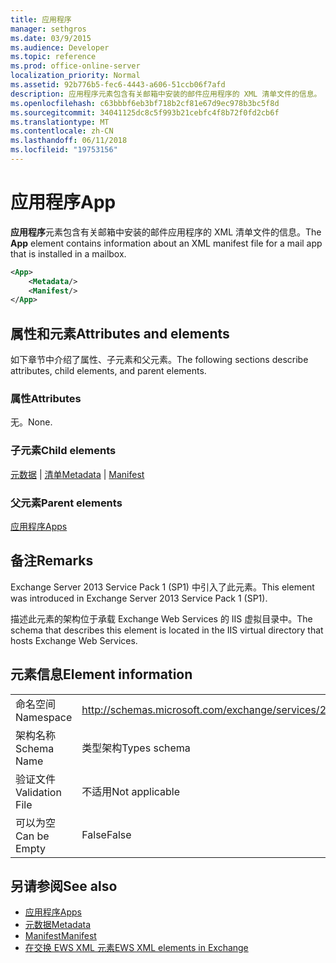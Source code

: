 ```yaml
---
title: 应用程序
manager: sethgros
ms.date: 03/9/2015
ms.audience: Developer
ms.topic: reference
ms.prod: office-online-server
localization_priority: Normal
ms.assetid: 92b776b5-fec6-4443-a606-51ccb06f7afd
description: 应用程序元素包含有关邮箱中安装的邮件应用程序的 XML 清单文件的信息。
ms.openlocfilehash: c63bbbf6eb3bf718b2cf81e67d9ec978b3bc5f8d
ms.sourcegitcommit: 34041125dc8c5f993b21cebfc4f8b72f0fd2cb6f
ms.translationtype: MT
ms.contentlocale: zh-CN
ms.lasthandoff: 06/11/2018
ms.locfileid: "19753156"
---
```

# <a name="app"></a><span data-ttu-id="cb2cd-103">应用程序</span><span class="sxs-lookup"><span data-stu-id="cb2cd-103">App</span></span>

<span data-ttu-id="cb2cd-104">**应用程序**元素包含有关邮箱中安装的邮件应用程序的 XML 清单文件的信息。</span><span class="sxs-lookup"><span data-stu-id="cb2cd-104">The **App** element contains information about an XML manifest file for a mail app that is installed in a mailbox.</span></span> 
  
```XML
<App>
    <Metadata/>
    <Manifest/>
</App>
```

## <a name="attributes-and-elements"></a><span data-ttu-id="cb2cd-105">属性和元素</span><span class="sxs-lookup"><span data-stu-id="cb2cd-105">Attributes and elements</span></span>

<span data-ttu-id="cb2cd-106">如下章节中介绍了属性、子元素和父元素。</span><span class="sxs-lookup"><span data-stu-id="cb2cd-106">The following sections describe attributes, child elements, and parent elements.</span></span>
  
### <a name="attributes"></a><span data-ttu-id="cb2cd-107">属性</span><span class="sxs-lookup"><span data-stu-id="cb2cd-107">Attributes</span></span>

<span data-ttu-id="cb2cd-108">无。</span><span class="sxs-lookup"><span data-stu-id="cb2cd-108">None.</span></span>
  
### <a name="child-elements"></a><span data-ttu-id="cb2cd-109">子元素</span><span class="sxs-lookup"><span data-stu-id="cb2cd-109">Child elements</span></span>

<span data-ttu-id="cb2cd-110">[元数据](metadata-ex15websvcsotherref.md) | [清单](manifest.md)</span><span class="sxs-lookup"><span data-stu-id="cb2cd-110">[Metadata](metadata-ex15websvcsotherref.md) | [Manifest](manifest.md)</span></span>
  
### <a name="parent-elements"></a><span data-ttu-id="cb2cd-111">父元素</span><span class="sxs-lookup"><span data-stu-id="cb2cd-111">Parent elements</span></span>

[<span data-ttu-id="cb2cd-112">应用程序</span><span class="sxs-lookup"><span data-stu-id="cb2cd-112">Apps</span></span>](apps.md)
  
## <a name="remarks"></a><span data-ttu-id="cb2cd-113">备注</span><span class="sxs-lookup"><span data-stu-id="cb2cd-113">Remarks</span></span>

<span data-ttu-id="cb2cd-114">Exchange Server 2013 Service Pack 1 (SP1) 中引入了此元素。</span><span class="sxs-lookup"><span data-stu-id="cb2cd-114">This element was introduced in Exchange Server 2013 Service Pack 1 (SP1).</span></span>
  
<span data-ttu-id="cb2cd-115">描述此元素的架构位于承载 Exchange Web Services 的 IIS 虚拟目录中。</span><span class="sxs-lookup"><span data-stu-id="cb2cd-115">The schema that describes this element is located in the IIS virtual directory that hosts Exchange Web Services.</span></span>
  
## <a name="element-information"></a><span data-ttu-id="cb2cd-116">元素信息</span><span class="sxs-lookup"><span data-stu-id="cb2cd-116">Element information</span></span>

|||
|:-----|:-----|
|<span data-ttu-id="cb2cd-117">命名空间</span><span class="sxs-lookup"><span data-stu-id="cb2cd-117">Namespace</span></span>  <br/> |http://schemas.microsoft.com/exchange/services/2006/types  <br/> |
|<span data-ttu-id="cb2cd-118">架构名称</span><span class="sxs-lookup"><span data-stu-id="cb2cd-118">Schema Name</span></span>  <br/> |<span data-ttu-id="cb2cd-119">类型架构</span><span class="sxs-lookup"><span data-stu-id="cb2cd-119">Types schema</span></span>  <br/> |
|<span data-ttu-id="cb2cd-120">验证文件</span><span class="sxs-lookup"><span data-stu-id="cb2cd-120">Validation File</span></span>  <br/> |<span data-ttu-id="cb2cd-121">不适用</span><span class="sxs-lookup"><span data-stu-id="cb2cd-121">Not applicable</span></span>  <br/> |
|<span data-ttu-id="cb2cd-122">可以为空</span><span class="sxs-lookup"><span data-stu-id="cb2cd-122">Can be Empty</span></span>  <br/> |<span data-ttu-id="cb2cd-123">False</span><span class="sxs-lookup"><span data-stu-id="cb2cd-123">False</span></span>  <br/> |
   
## <a name="see-also"></a><span data-ttu-id="cb2cd-124">另请参阅</span><span class="sxs-lookup"><span data-stu-id="cb2cd-124">See also</span></span>

- [<span data-ttu-id="cb2cd-125">应用程序</span><span class="sxs-lookup"><span data-stu-id="cb2cd-125">Apps</span></span>](apps.md)
- [<span data-ttu-id="cb2cd-126">元数据</span><span class="sxs-lookup"><span data-stu-id="cb2cd-126">Metadata</span></span>](metadata-ex15websvcsotherref.md)
- [<span data-ttu-id="cb2cd-127">Manifest</span><span class="sxs-lookup"><span data-stu-id="cb2cd-127">Manifest</span></span>](manifest.md)
- [<span data-ttu-id="cb2cd-128">在交换 EWS XML 元素</span><span class="sxs-lookup"><span data-stu-id="cb2cd-128">EWS XML elements in Exchange</span></span>](ews-xml-elements-in-exchange.md)

